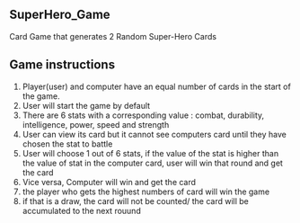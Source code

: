 ## SuperHero_Game
Card Game that generates 2 Random Super-Hero Cards 

## Game instructions
1. Player(user) and computer have an equal number of cards in the start of the game. 
2. User will start the game by default
3. There are 6 stats with a corresponding value : combat, durability, intelligence, power, speed and strength
4. User can view its card but it cannot see computers card until they have chosen the stat to battle
5. User will choose 1 out of 6 stats, if the value of the stat is higher than the value of stat in the computer card, user will win that round and get the card
6. Vice versa, Computer will win and get the card
7. the player who gets the highest numbers of card will win the game
8. if that is a draw, the card will not be counted/ the card will be accumulated to the next rouund
